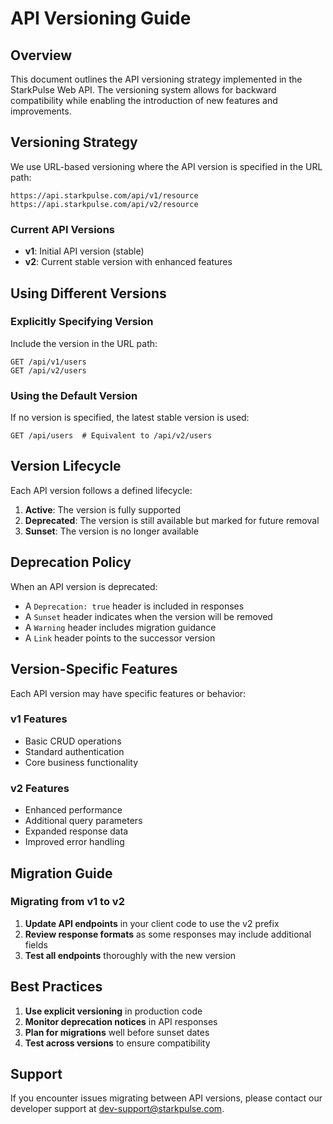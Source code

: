 # API Versioning Guide

## Overview

This document outlines the API versioning strategy implemented in the StarkPulse Web API. The versioning system allows for backward compatibility while enabling the introduction of new features and improvements.

## Versioning Strategy

We use URL-based versioning where the API version is specified in the URL path:

```http
https://api.starkpulse.com/api/v1/resource
https://api.starkpulse.com/api/v2/resource
```

### Current API Versions

- **v1**: Initial API version (stable)
- **v2**: Current stable version with enhanced features

## Using Different Versions

### Explicitly Specifying Version

Include the version in the URL path:

```http
GET /api/v1/users
GET /api/v2/users
```

### Using the Default Version

If no version is specified, the latest stable version is used:

```http
GET /api/users  # Equivalent to /api/v2/users
```

## Version Lifecycle

Each API version follows a defined lifecycle:

1. **Active**: The version is fully supported
2. **Deprecated**: The version is still available but marked for future removal
3. **Sunset**: The version is no longer available

## Deprecation Policy

When an API version is deprecated:

- A `Deprecation: true` header is included in responses
- A `Sunset` header indicates when the version will be removed
- A `Warning` header includes migration guidance
- A `Link` header points to the successor version

## Version-Specific Features

Each API version may have specific features or behavior:

### v1 Features

- Basic CRUD operations
- Standard authentication
- Core business functionality

### v2 Features

- Enhanced performance
- Additional query parameters
- Expanded response data
- Improved error handling

## Migration Guide

### Migrating from v1 to v2

1. **Update API endpoints** in your client code to use the v2 prefix
2. **Review response formats** as some responses may include additional fields
3. **Test all endpoints** thoroughly with the new version

## Best Practices

1. **Use explicit versioning** in production code
2. **Monitor deprecation notices** in API responses
3. **Plan for migrations** well before sunset dates
4. **Test across versions** to ensure compatibility

## Support

If you encounter issues migrating between API versions, please contact our developer support at [dev-support@starkpulse.com](mailto:dev-support@starkpulse.com).
